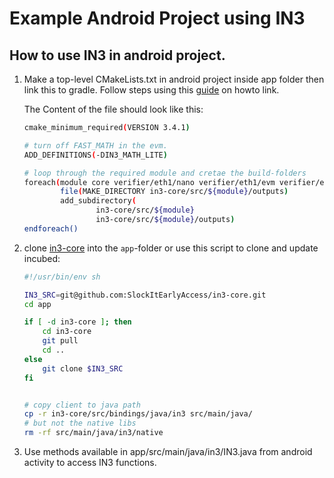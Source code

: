# Example Android Project using IN3

## How to use IN3 in android project.
1. Make a top-level CMakeLists.txt in android project inside app folder then link this to gradle. Follow steps using this [guide](https://developer.android.com/studio/projects/gradle-external-native-builds) on howto link.

    The Content of the file should look like this:

    ```sh
    cmake_minimum_required(VERSION 3.4.1)

    # turn off FAST_MATH in the evm.
    ADD_DEFINITIONS(-DIN3_MATH_LITE)

    # loop through the required module and cretae the build-folders
    foreach(module core verifier/eth1/nano verifier/eth1/evm verifier/eth1/basic verifier/eth1/full bindings/java third-party/crypto third-party/tommath api/eth1)
            file(MAKE_DIRECTORY in3-core/src/${module}/outputs)
            add_subdirectory(
                    in3-core/src/${module}
                    in3-core/src/${module}/outputs)
    endforeach()
    ```

2. clone [in3-core](https://git.slock.it/in3/c/in3-core.git) into the `app`-folder or use this script to clone and update incubed:

    ```sh
    #!/usr/bin/env sh

    IN3_SRC=git@github.com:SlockItEarlyAccess/in3-core.git
    cd app

    if [ -d in3-core ]; then
        cd in3-core
        git pull
        cd ..
    else
        git clone $IN3_SRC
    fi


    # copy client to java path
    cp -r in3-core/src/bindings/java/in3 src/main/java/
    # but not the native libs
    rm -rf src/main/java/in3/native
    ```

3. Use methods available in app/src/main/java/in3/IN3.java from android activity to access IN3 functions.